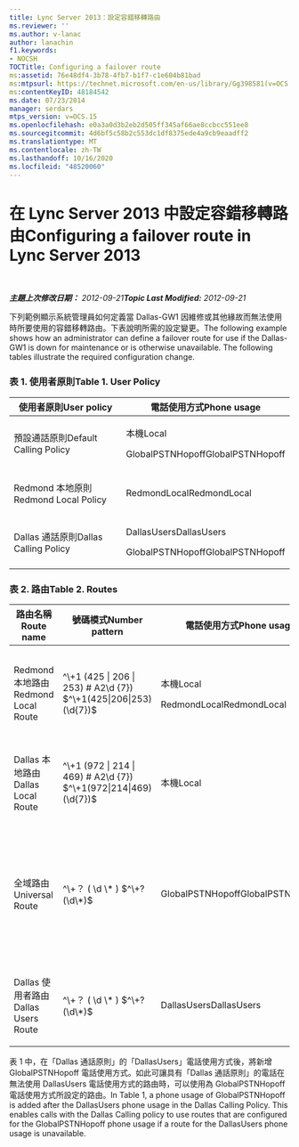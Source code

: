 ```yaml
---
title: Lync Server 2013：設定容錯移轉路由
ms.reviewer: ''
ms.author: v-lanac
author: lanachin
f1.keywords:
- NOCSH
TOCTitle: Configuring a failover route
ms:assetid: 76e48df4-3b78-4fb7-b1f7-c1e604b81bad
ms:mtpsurl: https://technet.microsoft.com/en-us/library/Gg398581(v=OCS.15)
ms:contentKeyID: 48184542
ms.date: 07/23/2014
manager: serdars
mtps_version: v=OCS.15
ms.openlocfilehash: e0a3a0d3b2eb2d505ff345af66ae8ccbcc551ee8
ms.sourcegitcommit: 4d6bf5c58b2c553dc1df8375ede4a9cb9eaadff2
ms.translationtype: MT
ms.contentlocale: zh-TW
ms.lasthandoff: 10/16/2020
ms.locfileid: "48520060"
---
```

# <a name="configuring-a-failover-route-in-lync-server-2013"></a><span data-ttu-id="7b95b-102">在 Lync Server 2013 中設定容錯移轉路由</span><span class="sxs-lookup"><span data-stu-id="7b95b-102">Configuring a failover route in Lync Server 2013</span></span>

<div data-xmlns="http://www.w3.org/1999/xhtml">

<div class="topic" data-xmlns="http://www.w3.org/1999/xhtml" data-msxsl="urn:schemas-microsoft-com:xslt" data-cs="https://msdn.microsoft.com/">

<div data-asp="https://msdn2.microsoft.com/asp">



</div>

<div id="mainSection">

<div id="mainBody">

<span> </span>

<span data-ttu-id="7b95b-103">_**主題上次修改日期：** 2012-09-21_</span><span class="sxs-lookup"><span data-stu-id="7b95b-103">_**Topic Last Modified:** 2012-09-21_</span></span>

<span data-ttu-id="7b95b-p101">下列範例顯示系統管理員如何定義當 Dallas-GW1 因維修或其他緣故而無法使用時所要使用的容錯移轉路由。下表說明所需的設定變更。</span><span class="sxs-lookup"><span data-stu-id="7b95b-p101">The following example shows how an administrator can define a failover route for use if the Dallas-GW1 is down for maintenance or is otherwise unavailable. The following tables illustrate the required configuration change.</span></span>

### <a name="table-1-user-policy"></a><span data-ttu-id="7b95b-p102">表 1. 使用者原則</span><span class="sxs-lookup"><span data-stu-id="7b95b-p102">Table 1. User Policy</span></span>

<table>
<colgroup>
<col style="width: 50%" />
<col style="width: 50%" />
</colgroup>
<thead>
<tr class="header">
<th><span data-ttu-id="7b95b-108">使用者原則</span><span class="sxs-lookup"><span data-stu-id="7b95b-108">User policy</span></span></th>
<th><span data-ttu-id="7b95b-109">電話使用方式</span><span class="sxs-lookup"><span data-stu-id="7b95b-109">Phone usage</span></span></th>
</tr>
</thead>
<tbody>
<tr class="odd">
<td><p><span data-ttu-id="7b95b-110">預設通話原則</span><span class="sxs-lookup"><span data-stu-id="7b95b-110">Default Calling Policy</span></span></p></td>
<td><p><span data-ttu-id="7b95b-111">本機</span><span class="sxs-lookup"><span data-stu-id="7b95b-111">Local</span></span></p>
<p><span data-ttu-id="7b95b-112">GlobalPSTNHopoff</span><span class="sxs-lookup"><span data-stu-id="7b95b-112">GlobalPSTNHopoff</span></span></p></td>
</tr>
<tr class="even">
<td><p><span data-ttu-id="7b95b-113">Redmond 本地原則</span><span class="sxs-lookup"><span data-stu-id="7b95b-113">Redmond Local Policy</span></span></p></td>
<td><p><span data-ttu-id="7b95b-114">RedmondLocal</span><span class="sxs-lookup"><span data-stu-id="7b95b-114">RedmondLocal</span></span></p></td>
</tr>
<tr class="odd">
<td><p><span data-ttu-id="7b95b-115">Dallas 通話原則</span><span class="sxs-lookup"><span data-stu-id="7b95b-115">Dallas Calling Policy</span></span></p></td>
<td><p><span data-ttu-id="7b95b-116">DallasUsers</span><span class="sxs-lookup"><span data-stu-id="7b95b-116">DallasUsers</span></span></p>
<p><span data-ttu-id="7b95b-117">GlobalPSTNHopoff</span><span class="sxs-lookup"><span data-stu-id="7b95b-117">GlobalPSTNHopoff</span></span></p></td>
</tr>
</tbody>
</table>


### <a name="table-2-routes"></a><span data-ttu-id="7b95b-p103">表 2. 路由</span><span class="sxs-lookup"><span data-stu-id="7b95b-p103">Table 2. Routes</span></span>

<table>
<colgroup>
<col style="width: 20%" />
<col style="width: 20%" />
<col style="width: 20%" />
<col style="width: 20%" />
<col style="width: 20%" />
</colgroup>
<thead>
<tr class="header">
<th><span data-ttu-id="7b95b-120">路由名稱</span><span class="sxs-lookup"><span data-stu-id="7b95b-120">Route name</span></span></th>
<th><span data-ttu-id="7b95b-121">號碼模式</span><span class="sxs-lookup"><span data-stu-id="7b95b-121">Number pattern</span></span></th>
<th><span data-ttu-id="7b95b-122">電話使用方式</span><span class="sxs-lookup"><span data-stu-id="7b95b-122">Phone usage</span></span></th>
<th><span data-ttu-id="7b95b-123">樹幹</span><span class="sxs-lookup"><span data-stu-id="7b95b-123">Trunk</span></span></th>
<th><span data-ttu-id="7b95b-124">閘道</span><span class="sxs-lookup"><span data-stu-id="7b95b-124">Gateway</span></span></th>
</tr>
</thead>
<tbody>
<tr class="odd">
<td><p><span data-ttu-id="7b95b-125">Redmond 本地路由</span><span class="sxs-lookup"><span data-stu-id="7b95b-125">Redmond Local Route</span></span></p></td>
<td><p><span data-ttu-id="7b95b-126">^\+1 (425 | 206 | 253) # A2\d {7}) $</span><span class="sxs-lookup"><span data-stu-id="7b95b-126">^\+1(425|206|253)(\d{7})$</span></span></p></td>
<td><p><span data-ttu-id="7b95b-127">本機</span><span class="sxs-lookup"><span data-stu-id="7b95b-127">Local</span></span></p>
<p><span data-ttu-id="7b95b-128">RedmondLocal</span><span class="sxs-lookup"><span data-stu-id="7b95b-128">RedmondLocal</span></span></p></td>
<td><p><span data-ttu-id="7b95b-129">Trunk1</span><span class="sxs-lookup"><span data-stu-id="7b95b-129">Trunk1</span></span></p>
<p><span data-ttu-id="7b95b-130">Trunk2</span><span class="sxs-lookup"><span data-stu-id="7b95b-130">Trunk2</span></span></p></td>
<td><p><span data-ttu-id="7b95b-131">Red-GW1</span><span class="sxs-lookup"><span data-stu-id="7b95b-131">Red-GW1</span></span></p>
<p><span data-ttu-id="7b95b-132">Red-GW2</span><span class="sxs-lookup"><span data-stu-id="7b95b-132">Red-GW2</span></span></p></td>
</tr>
<tr class="even">
<td><p><span data-ttu-id="7b95b-133">Dallas 本地路由</span><span class="sxs-lookup"><span data-stu-id="7b95b-133">Dallas Local Route</span></span></p></td>
<td><p><span data-ttu-id="7b95b-134">^\+1 (972 | 214 | 469) # A2\d {7}) $</span><span class="sxs-lookup"><span data-stu-id="7b95b-134">^\+1(972|214|469)(\d{7})$</span></span></p></td>
<td><p><span data-ttu-id="7b95b-135">本機</span><span class="sxs-lookup"><span data-stu-id="7b95b-135">Local</span></span></p></td>
<td><p><span data-ttu-id="7b95b-136">Trunk3</span><span class="sxs-lookup"><span data-stu-id="7b95b-136">Trunk3</span></span></p></td>
<td><p><span data-ttu-id="7b95b-137">達拉斯-GW1</span><span class="sxs-lookup"><span data-stu-id="7b95b-137">Dallas-GW1</span></span></p></td>
</tr>
<tr class="odd">
<td><p><span data-ttu-id="7b95b-138">全域路由</span><span class="sxs-lookup"><span data-stu-id="7b95b-138">Universal Route</span></span></p></td>
<td><p><span data-ttu-id="7b95b-139">^\+？ ( \d \* ) $</span><span class="sxs-lookup"><span data-stu-id="7b95b-139">^\+?(\d\*)$</span></span></p></td>
<td><p><span data-ttu-id="7b95b-140">GlobalPSTNHopoff</span><span class="sxs-lookup"><span data-stu-id="7b95b-140">GlobalPSTNHopoff</span></span></p></td>
<td><p><span data-ttu-id="7b95b-141">Trunk1</span><span class="sxs-lookup"><span data-stu-id="7b95b-141">Trunk1</span></span></p>
<p><span data-ttu-id="7b95b-142">Trunk2</span><span class="sxs-lookup"><span data-stu-id="7b95b-142">Trunk2</span></span></p>
<p><span data-ttu-id="7b95b-143">Trunk3</span><span class="sxs-lookup"><span data-stu-id="7b95b-143">Trunk3</span></span></p></td>
<td><p><span data-ttu-id="7b95b-144">Red-GW1</span><span class="sxs-lookup"><span data-stu-id="7b95b-144">Red-GW1</span></span></p>
<p><span data-ttu-id="7b95b-145">Red-GW2</span><span class="sxs-lookup"><span data-stu-id="7b95b-145">Red-GW2</span></span></p>
<p><span data-ttu-id="7b95b-146">達拉斯-GW1</span><span class="sxs-lookup"><span data-stu-id="7b95b-146">Dallas-GW1</span></span></p></td>
</tr>
<tr class="even">
<td><p><span data-ttu-id="7b95b-147">Dallas 使用者路由</span><span class="sxs-lookup"><span data-stu-id="7b95b-147">Dallas Users Route</span></span></p></td>
<td><p><span data-ttu-id="7b95b-148">^\+？ ( \d \* ) $</span><span class="sxs-lookup"><span data-stu-id="7b95b-148">^\+?(\d\*)$</span></span></p></td>
<td><p><span data-ttu-id="7b95b-149">DallasUsers</span><span class="sxs-lookup"><span data-stu-id="7b95b-149">DallasUsers</span></span></p></td>
<td><p><span data-ttu-id="7b95b-150">Trunk3</span><span class="sxs-lookup"><span data-stu-id="7b95b-150">Trunk3</span></span></p></td>
<td><p><span data-ttu-id="7b95b-151">達拉斯-GW1</span><span class="sxs-lookup"><span data-stu-id="7b95b-151">Dallas-GW1</span></span></p></td>
</tr>
</tbody>
</table>


<span data-ttu-id="7b95b-p104">表 1 中，在「Dallas 通話原則」的「DallasUsers」電話使用方式後，將新增 GlobalPSTNHopoff 電話使用方式。如此可讓具有「Dallas 通話原則」的電話在無法使用 DallasUsers 電話使用方式的路由時，可以使用為 GlobalPSTNHopoff 電話使用方式所設定的路由。</span><span class="sxs-lookup"><span data-stu-id="7b95b-p104">In Table 1, a phone usage of GlobalPSTNHopoff is added after the DallasUsers phone usage in the Dallas Calling Policy. This enables calls with the Dallas Calling policy to use routes that are configured for the GlobalPSTNHopoff phone usage if a route for the DallasUsers phone usage is unavailable.</span></span>

</div>

<span> </span>

</div>

</div>

</div>

